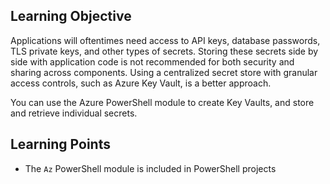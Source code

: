 ## Learning Objective

Applications will oftentimes need access to API keys, database passwords, TLS private keys, and other types of secrets.
Storing these secrets side by side with application code is not recommended for both security and sharing across components.
Using a centralized secret store with granular access controls, such as Azure Key Vault, is a better approach.

You can use the Azure PowerShell module to create Key Vaults, and store and retrieve individual secrets.

## Learning Points

* The `Az` PowerShell module is included in PowerShell projects